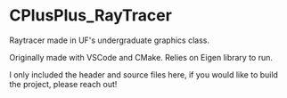 # CPlusPlus_RayTracer
Raytracer made in UF's undergraduate graphics class.

Originally made with VSCode and CMake. Relies on Eigen library to run.

I only included the header and source files here, if you would like to build the project, please reach out!
